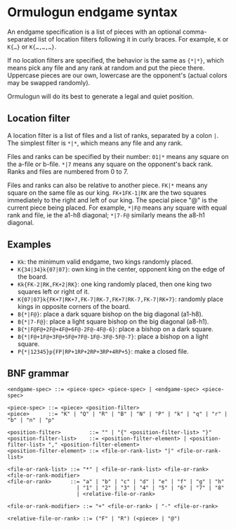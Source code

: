 Ormulogun endgame syntax
========================

An endgame specification is a list of pieces with an optional
comma-separated list of location filters following it in curly
braces. For example, `K` or `K{…}` or `K{…,…,…}`.

If no location filters are specified, the behavior is the same as
`{*|*}`, which means pick any file and any rank at random and put the
piece there. Uppercase pieces are our own, lowercase are the
opponent's (actual colors may be swapped randomly).

Ormulogun will do its best to generate a legal and quiet position.

Location filter
---------------

A location filter is a list of files and a list of ranks, separated by
a colon `|`. The simplest filter is `*|*`, which means any file and
any rank.

Files and ranks can be specified by their number: `01|*` means any
square on the a-file or b-file. `*|7` means any square on the
opponent's back rank. Ranks and files are numbered from 0 to 7.

Files and ranks can also be relative to another piece. `FK|*` means
any square on the same file as our king. `FK+1FK-1|RK` are the two
squares immediately to the right and left of our king. The special
piece "@" is the current piece being placed. For example, `*|F@` means
any square with equal rank and file, ie the a1-h8 diagonal; `*|7-F@`
similarly means the a8-h1 diagonal.

Examples
--------

* `Kk`: the minimum valid endgame, two kings randomly placed.
* `K{34|34}k{07|07}`: own king in the center, opponent king on the edge of the board.
* `Kk{FK-2|RK,FK+2|RK}`: one king randomly placed, then one king two squares left or right of it.
* `K{07|07}k{FK+7|RK+7,FK-7|RK-7,FK+7|RK-7,FK-7|RK+7}`: randomly place kings in opposite corners of the board.
* `B{*|F@}`: place a dark square bishop on the big diagonal (a1-h8).
* `B{*|7-F@}`: place a light square bishop on the big diagonal (a8-h1).
* `B{*|F@F@+2F@+4F@+6F@-2F@-4F@-6}`: place a bishop on a dark square.
* `B{*|F@+1F@+3F@+5F@+7F@-1F@-3F@-5F@-7}`: place a bishop on a light square.
* `P{*|12345}p{FP|RP+1RP+2RP+3RP+4RP+5}`: make a closed file.

BNF grammar
-----------

~~~
<endgame-spec> ::= <piece-spec> <piece-spec> | <endgame-spec> <piece-spec>

<piece-spec> ::= <piece> <position-filter>
<piece>      ::= "K" | "Q" | "R" | "B" | "N" | "P" | "k" | "q" | "r" | "b" | "n" | "p"

<position-filter>         ::= "" | "{" <position-filter-list> "}"
<position-filter-list>    ::= <position-filter-element> | <position-filter-list> "," <position-filter-element>
<position-filter-element> ::= <file-or-rank-list> "|" <file-or-rank-list>

<file-or-rank-list> ::= "*" | <file-or-rank-list> <file-or-rank> <file-or-rank-modifier>
<file-or-rank>      ::= "a" | "b" | "c" | "d" | "e" | "f" | "g" | "h"
                      | "1" | "2" | "3" | "4" | "5" | "6" | "7" | "8"
                      | <relative-file-or-rank>

<file-or-rank-modifier> ::= "+" <file-or-rank> | "-" <file-or-rank>

<relative-file-or-rank> ::= ("F" | "R") (<piece> | "@")
~~~
